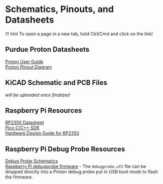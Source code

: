 # Schematics, Pinouts, and Datasheets

!!! hint
    To open a page in a new tab, hold Ctrl/Cmd and click on the link!

## Purdue Proton Datasheets

[Proton User Guide](assets/Proton%20User%20Guide.pdf)    
[Proton Pinout Diagram](assets/Proton%20Pinout%20Diagram.pdf)

## KiCAD Schematic and PCB Files

*will be uploaded once finalized*
  
## Raspberry Pi Resources
[RP2350 Datasheet](https://datasheets.raspberrypi.com/rp2350/rp2350-datasheet.pdf)  
[Pico C/C++ SDK](https://datasheets.raspberrypi.com/pico/raspberry-pi-pico-c-sdk.pdf)  
[Hardware Design Guide for RP2350](https://datasheets.raspberrypi.com/rp2350/hardware-design-with-rp2350.pdf)  

## Raspberry Pi Debug Probe Resources
[Debug Probe Schematics](https://datasheets.raspberrypi.com/debug/raspberry-pi-debug-probe-schematics.pdf)  
[Raspberry Pi debugprobe firmware](https://github.com/raspberrypi/debugprobe)
    - The `debugprobe.uf2` file can be dropped directly into a Proton debug probe put in USB boot mode to flash the firmware.